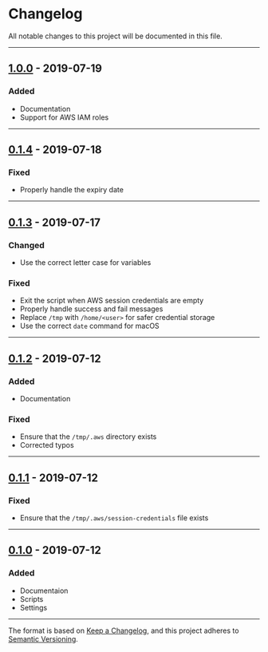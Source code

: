 # Changelog
All notable changes to this project will be documented in this file.

---

## [1.0.0](https://github.com/CoursePark/aws-mfa-session/releases/tag/v1.0.0) - 2019-07-19
### Added
- Documentation
- Support for AWS IAM roles

---

## [0.1.4](https://github.com/CoursePark/aws-mfa-session/releases/tag/v0.1.4) - 2019-07-18
### Fixed
- Properly handle the expiry date

---

## [0.1.3](https://github.com/CoursePark/aws-mfa-session/releases/tag/v0.1.3) - 2019-07-17
### Changed
- Use the correct letter case for variables

### Fixed
- Exit the script when AWS session credentials are empty
- Properly handle success and fail messages
- Replace `/tmp` with `/home/<user>` for safer credential storage
- Use the correct `date` command for macOS

---

## [0.1.2](https://github.com/CoursePark/aws-mfa-session/releases/tag/v0.1.2) - 2019-07-12
### Added
- Documentation

### Fixed
- Ensure that the `/tmp/.aws` directory exists
- Corrected typos

---

## [0.1.1](https://github.com/CoursePark/aws-mfa-session/releases/tag/v0.1.1) - 2019-07-12
### Fixed
- Ensure that the `/tmp/.aws/session-credentials` file exists

---

## [0.1.0](https://github.com/CoursePark/aws-mfa-session/releases/tag/v0.1.0) - 2019-07-12
### Added
- Documentaion
- Scripts
- Settings

---

The format is based on [Keep a Changelog](https://keepachangelog.com/en/1.0.0/),
and this project adheres to [Semantic Versioning](https://semver.org/spec/v2.0.0.html).

